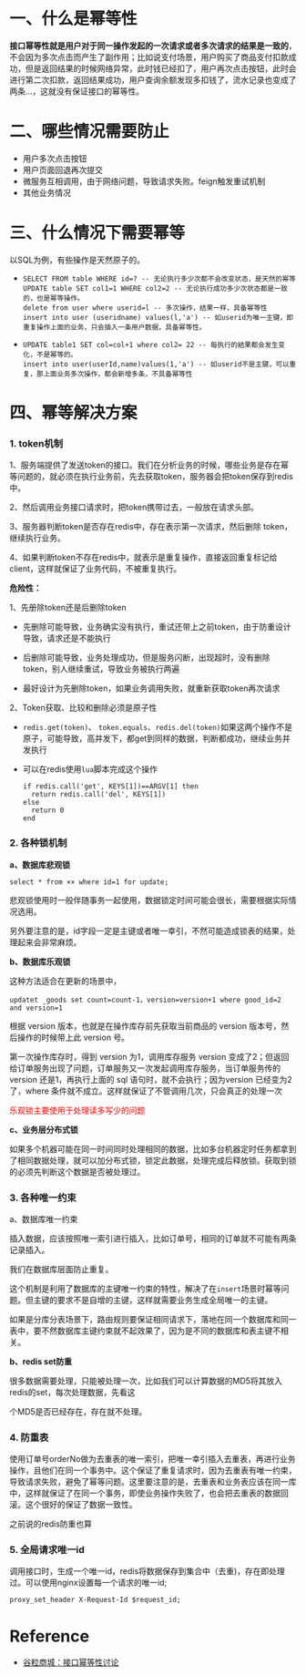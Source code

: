 # 一、什么是幂等性

**接口幂等性就是用户对于同一操作发起的一次请求或者多次请求的结果是一致的**，不会因为多次点击而产生了副作用；比如说支付场景，用户购买了商品支付扣款成功，但是返回结果的时候网络异常，此时钱已经扣了，用户再次点击按钮，此时会进行第二次扣款，返回结果成功，用户查询余额发现多扣钱了，流水记录也变成了两条...，这就没有保证接口的幂等性。

# 二、哪些情况需要防止

- 用户多次点击按钮
- 用户页面回退再次提交
- 微服务互相调用，由于网络问题，导致请求失败。feign触发重试机制
- 其他业务情况

# 三、什么情况下需要幂等

以SQL为例，有些操作是天然原子的。

- ```mysql
  SELECT FROM table WHERE id=? -- 无论执行多少次都不会改变状态，是天然的幂等
  UPDATE table SET col1=1 WHERE col2=2 -- 无论执行成功多少次状态都是一致的，也是幂等操作。
  delete from user where userid=l -- 多次操作，结果一样，具备幂等性
  insert into user (useridname) values(l,'a') -- 如userid为唯一主键，即重复操作上面的业务，只会插入一条用户数据，具备幂等性。
  ```

- ```mysql
  UPDATE table1 SET col=col+1 where col2= 22 -- 每执行的結果都会发生变化，不是幂等的。
  insert into user(userId,name)values(1,'a') -- 如userid不是主键，可以重复，那上面业务多次操作，都会新增多条，不具备幂等性
  ```



# 四、幂等解决方案

### 1. token机制

1、服务端提供了发送token的接口。我们在分析业务的时候，哪些业务是存在幂等问题的，就必须在执行业务前，先去获取token，服务器会把token保存到redis中。

2、然后调用业务接口请求时，把token携带过去，一般放在请求头部。

3、服务器判断token是否存在redis中，存在表示第一次请求，然后删除 token，继续执行业务。

4、如果判断token不存在redis中，就表示是重复操作，直接返回重复标记给client，这样就保证了业务代码，不被重复执行。

**危险性：**

1、先册除token还是后删除token

- 先删除可能导致，业务确实没有执行，重试还带上之前token，由于防重设计导致，请求还是不能执行

- 后删除可能导致，业务处理成功，但是服务闪断，出现超时，没有删除 token，别人继续重试，导致业务被执行两遍

- 最好设计为先删除token，如果业务调用失败，就重新获取token再次请求

2、Token获取、比较和删除必须是原子性

- `redis.get(token)`、 `token.equals`、`redis.del(token)`如果这两个操作不是原子，可能导致，高并发下，都get到同样的数据，判断都成功，继续业务并发执行

- 可以在redis使用`lua`脚本完成这个操作

  ```
  if redis.call('get', KEYS[1])==ARGV[1] then
  	return redis.call('del', KEYS[1])
  else 
  	return 0
  end
  ```

### 2. 各种锁机制

**a、数据库悲观锁**

```mysql
select * from ×× where id=1 for update;
```

悲观锁使用时一般伴随事务一起使用，数据锁定时间可能会很长，需要根据实际情况选用。

另外要注意的是，id字段一定是主键或者唯一幸引，不然可能造成锁表的结果，处理起来会非常麻烦。

**b、数据库乐观锁**

这种方法适合在更新的场景中，

```mysql
updatet _goods set count=count-1，version=version+1 where good_id=2 and version=1
```

根据 version 版本，也就是在操作库存前先获取当前商品的 version 版本号，然后操作的时候带上此 version 号。

第一次操作库存时，得到 version 为1，调用库存服务 version 变成了2；但返回给订单服务出现了问题，订单服务又一次发起调用库存服务，当订单服务传的 version 还是1，再执行上面的 sql 语句时，就不会执行；因为version 已经变为2了，where 条件就不成立。这样就保证了不管调用几次，只会真正的处理一次

<span style="color:red">乐观锁主要使用于处理读多写少的问题</span>

**c、业务层分布式锁**

如果多个机器可能在同一时间同时处理相同的数据，比如多台机器定时任务都拿到了相同数据处理，就可以加分布式锁，锁定此数据，处理完成后释放锁。获取到锁的必须先判断这个数据是否被处理过。

### 3. 各种唯一约束

a、数据库唯一约束

插入数据，应该按照唯一索引进行插入，比如订单号，相同的订单就不可能有两条记录插入。

我们在数据库层面防止重复。

这个机制是利用了数据库的主键唯一约束的特性，解决了在`insert`场景时幂等问题。但主键的要求不是自增的主键，这样就需要业务生成全局唯一的主键。

如果是分库分表场景下，路由规则要保证相同请求下，落地在同一个数据库和同一表中，要不然数据库主键约束就不起效果了，因为是不同的数据库和表主键不相关。

**b、redis set防重**

很多数据需要处理，只能被处理一次，比如我们可以计算数据的MD5将其放入redis的set，每次处理数据，先看这

个MD5是否已经存在，存在就不处理。

### 4. 防重表

使用订单号orderNo做为去重表的唯一索引，把唯一幸引插入去重表，再进行业务操作，且他们在同一个事务中。这个保证了重复请求时，因为去重表有唯一约束，导致请求失败，避免了幂等问题。这里要注意的是，去重表和业务表应该在同一库中，这样就保证了在同一个事务，即使业务操作失败了，也会把去重表的数据回滚。这个很好的保证了数据一致性。

之前说的redis防重也算

### 5. 全局请求唯一id

调用接口时，生成一个唯一id，redis将数据保存到集合中（去重)，存在即处理过。可以使用nginx设置每一个请求的唯一id;

```
proxy_set_header X-Request-Id $request_id;
```



# Reference

- [谷粒商城：接口幂等性讨论](https://www.bilibili.com/video/BV1np4y1C7Yf?p=275)











